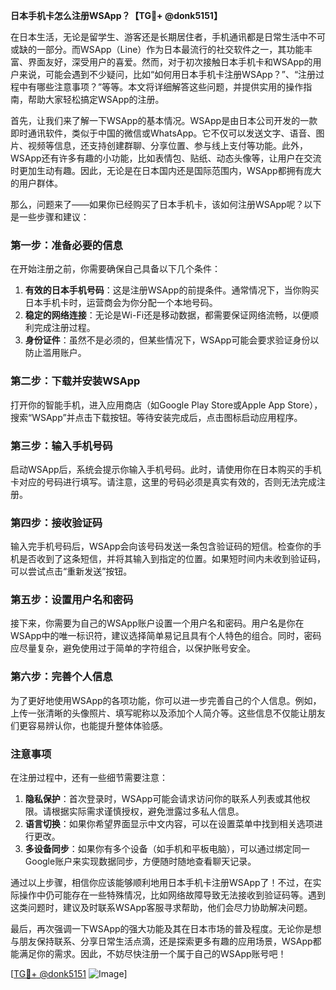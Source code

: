 **日本手机卡怎么注册WSApp？【TG💪+ @donk5151】**

在日本生活，无论是留学生、游客还是长期居住者，手机通讯都是日常生活中不可或缺的一部分。而WSApp（Line）作为日本最流行的社交软件之一，其功能丰富、界面友好，深受用户的喜爱。然而，对于初次接触日本手机卡和WSApp的用户来说，可能会遇到不少疑问，比如“如何用日本手机卡注册WSApp？”、“注册过程中有哪些注意事项？”等等。本文将详细解答这些问题，并提供实用的操作指南，帮助大家轻松搞定WSApp的注册。

首先，让我们来了解一下WSApp的基本情况。WSApp是由日本公司开发的一款即时通讯软件，类似于中国的微信或WhatsApp。它不仅可以发送文字、语音、图片、视频等信息，还支持创建群聊、分享位置、参与线上支付等功能。此外，WSApp还有许多有趣的小功能，比如表情包、贴纸、动态头像等，让用户在交流时更加生动有趣。因此，无论是在日本国内还是国际范围内，WSApp都拥有庞大的用户群体。

那么，问题来了——如果你已经购买了日本手机卡，该如何注册WSApp呢？以下是一些步骤和建议：

### 第一步：准备必要的信息

在开始注册之前，你需要确保自己具备以下几个条件：
1. **有效的日本手机号码**：这是注册WSApp的前提条件。通常情况下，当你购买日本手机卡时，运营商会为你分配一个本地号码。
2. **稳定的网络连接**：无论是Wi-Fi还是移动数据，都需要保证网络流畅，以便顺利完成注册过程。
3. **身份证件**：虽然不是必须的，但某些情况下，WSApp可能会要求验证身份以防止滥用账户。

### 第二步：下载并安装WSApp

打开你的智能手机，进入应用商店（如Google Play Store或Apple App Store），搜索“WSApp”并点击下载按钮。等待安装完成后，点击图标启动应用程序。

### 第三步：输入手机号码

启动WSApp后，系统会提示你输入手机号码。此时，请使用你在日本购买的手机卡对应的号码进行填写。请注意，这里的号码必须是真实有效的，否则无法完成注册。

### 第四步：接收验证码

输入完手机号码后，WSApp会向该号码发送一条包含验证码的短信。检查你的手机是否收到了这条短信，并将其输入到指定的位置。如果短时间内未收到验证码，可以尝试点击“重新发送”按钮。

### 第五步：设置用户名和密码

接下来，你需要为自己的WSApp账户设置一个用户名和密码。用户名是你在WSApp中的唯一标识符，建议选择简单易记且具有个人特色的组合。同时，密码应尽量复杂，避免使用过于简单的字符组合，以保护账号安全。

### 第六步：完善个人信息

为了更好地使用WSApp的各项功能，你可以进一步完善自己的个人信息。例如，上传一张清晰的头像照片、填写昵称以及添加个人简介等。这些信息不仅能让朋友们更容易辨认你，也能提升整体体验感。

### 注意事项

在注册过程中，还有一些细节需要注意：
1. **隐私保护**：首次登录时，WSApp可能会请求访问你的联系人列表或其他权限。请根据实际需求谨慎授权，避免泄露过多私人信息。
2. **语言切换**：如果你希望界面显示中文内容，可以在设置菜单中找到相关选项进行更改。
3. **多设备同步**：如果你有多个设备（如手机和平板电脑），可以通过绑定同一Google账户来实现数据同步，方便随时随地查看聊天记录。

通过以上步骤，相信你应该能够顺利地用日本手机卡注册WSApp了！不过，在实际操作中仍可能存在一些特殊情况，比如网络故障导致无法接收到验证码等。遇到这类问题时，建议及时联系WSApp客服寻求帮助，他们会尽力协助解决问题。

最后，再次强调一下WSApp的强大功能及其在日本市场的普及程度。无论你是想与朋友保持联系、分享日常生活点滴，还是探索更多有趣的应用场景，WSApp都能满足你的需求。因此，不妨尽快注册一个属于自己的WSApp账号吧！

[[TG💪+ @donk5151](https://t.me/s/donk5151) ![Image](https://i.postimg.cc/rwNCRYN7/Snipaste-2025-04-30-17-27-05.png)]